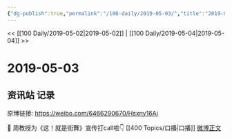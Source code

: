 ```yaml
---
{"dg-publish":true,"permalink":"/100-daily/2019-05-03/","title":"2019-05-03"}
---
```



<< [[100 Daily/2019-05-02\|2019-05-02]] | [[100 Daily/2019-05-04\|2019-05-04]] >>

# 2019-05-03

## 资讯站 记录

原博链接: https://weibo.com/6466290670/Hsxny16Aj

🎤 周教授为《这！就是街舞》宣传打call啦👇 [[400 Topics/口播\|口播]]
[微博正文](https://m.weibo.cn/6466290670/4367915048021643)
